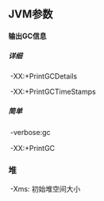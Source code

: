 ## JVM参数

#### 	输出GC信息

##### 		详细

​			-XX:+PrintGCDetails

​			-XX:+PrintGCTimeStamps

##### 		简单

​			-verbose:gc　　　　

​			-XX:+PrintGC

### 	堆

​			-Xms: 初始堆空间大小 

